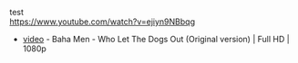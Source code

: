 test  
https://www.youtube.com/watch?v=ejiyn9NBbqg
 - [video](https://www.youtube.com/watch?v=Qkuu0Lwb5EM) - Baha Men - Who Let The Dogs Out (Original version) | Full HD | 1080p  
